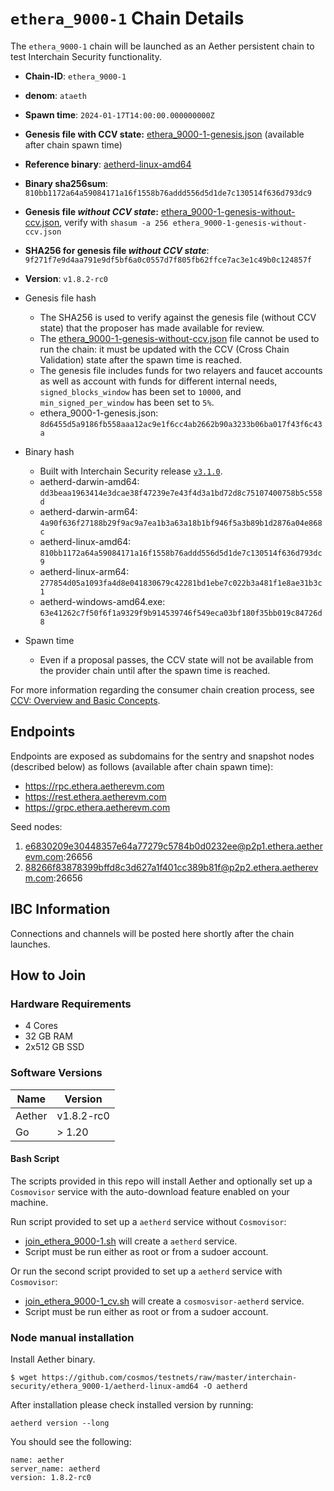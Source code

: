 # `ethera_9000-1` Chain Details

The `ethera_9000-1` chain will be launched as an Aether persistent chain to test Interchain Security functionality.

- **Chain-ID**: `ethera_9000-1`
- **denom**: `ataeth`
- **Spawn time**: `2024-01-17T14:00:00.000000000Z`
- **Genesis file with CCV state:** [ethera_9000-1-genesis.json](./ethera_9000-1-genesis.json) (available after chain spawn time)
- **Reference binary**: [aetherd-linux-amd64](./aetherd-linux-amd64)
- **Binary sha256sum**: `810bb1172a64a59084171a16f1558b76addd556d5d1de7c130514f636d793dc9`
- **Genesis file _without CCV state_:** [ethera_9000-1-genesis-without-ccv.json](./ethera_9000-1-genesis-without-ccv.json), verify with `shasum -a 256 ethera_9000-1-genesis-without-ccv.json`
- **SHA256 for genesis file _without CCV state_**: `9f271f7e9d4aa791e9df5bf6a0c0557d7f805fb62ffce7ac3e1c49b0c124857f`
- **Version**: `v1.8.2-rc0`

- Genesis file hash
  - The SHA256 is used to verify against the genesis file (without CCV state) that the proposer has made available for review.
  - The [ethera_9000-1-genesis-without-ccv.json](./ethera_9000-1-genesis-without-ccv.json) file cannot be used to run the chain: it must be updated with the CCV (Cross Chain Validation) state after the spawn time is reached.
  - The genesis file includes funds for two relayers and faucet accounts as well as account with funds for different internal needs, `signed_blocks_window` has been set to `10000`, and `min_signed_per_window` has been set to `5%`.
  - ethera_9000-1-genesis.json: `8d6455d5a9186fb558aaa12ac9e1f6cc4ab2662b90a3233b06ba017f43f6c43a`
- Binary hash
  - Built with Interchain Security release [`v3.1.0`](https://github.com/cosmos/interchain-security/releases/tag/v3.1.0).
  - aetherd-darwin-amd64: `dd3beaa1963414e3dcae38f47239e7e43f4d3a1bd72d8c75107400758b5c558d`
  - aetherd-darwin-arm64: `4a90f636f27188b29f9ac9a7ea1b3a63a18b1bf946f5a3b89b1d2876a04e868c`
  - aetherd-linux-amd64: `810bb1172a64a59084171a16f1558b76addd556d5d1de7c130514f636d793dc9`
  - aetherd-linux-arm64: `277854d05a1093fa4d8e041830679c42281bd1ebe7c022b3a481f1e8ae31b3c1`
  - aetherd-windows-amd64.exe: `63e41262c7f50f6f1a9329f9b914539746f549eca03bf180f35bb019c84726d8`
- Spawn time
  - Even if a proposal passes, the CCV state will not be available from the provider chain until after the spawn time is reached.

For more information regarding the consumer chain creation process, see [CCV: Overview and Basic Concepts](https://github.com/cosmos/ibc/blob/main/spec/app/ics-028-cross-chain-validation/overview_and_basic_concepts.md).

## Endpoints

Endpoints are exposed as subdomains for the sentry and snapshot nodes (described below) as follows (available after chain spawn time):

- https://rpc.ethera.aetherevm.com
- https://rest.ethera.aetherevm.com
- https://grpc.ethera.aetherevm.com

Seed nodes:

1. e6830209e30448357e64a77279c5784b0d0232ee@p2p1.ethera.aetherevm.com:26656
1. 88266f83878399bffd8c3d627a1f401cc389b81f@p2p2.ethera.aetherevm.com:26656

## IBC Information

Connections and channels will be posted here shortly after the chain launches.

## How to Join

### Hardware Requirements

- 4 Cores
- 32 GB RAM
- 2x512 GB SSD

### Software Versions

| Name   | Version    |
| ------ | ---------- |
| Aether | v1.8.2-rc0 |
| Go     | > 1.20     |

#### Bash Script

The scripts provided in this repo will install Aether and optionally set up a `Cosmovisor` service with the auto-download feature enabled on your machine.

Run script provided to set up a `aetherd` service without `Cosmovisor`:

- [join_ethera_9000-1.sh](./join_ethera_9000-1.sh) will create a `aetherd` service.
- Script must be run either as root or from a sudoer account.

Or run the second script provided to set up a `aetherd` service with `Cosmovisor`:

- [join_ethera_9000-1_cv.sh](./join_ethera_9000-1_cv.sh) will create a `cosmosvisor-aetherd` service.
- Script must be run either as root or from a sudoer account.

### Node manual installation

Install Aether binary.

```
$ wget https://github.com/cosmos/testnets/raw/master/interchain-security/ethera_9000-1/aetherd-linux-amd64 -O aetherd
```

After installation please check installed version by running:

`aetherd version --long`

You should see the following:

```
name: aether
server_name: aetherd
version: 1.8.2-rc0
```
